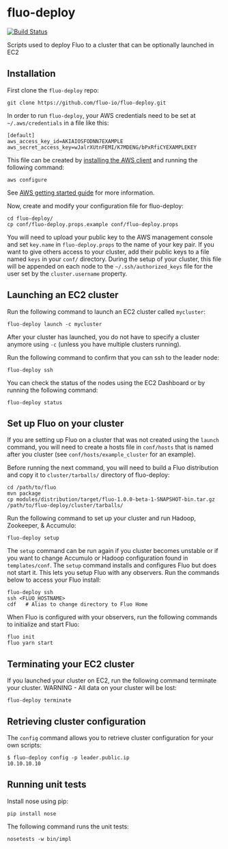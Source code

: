 fluo-deploy
===========

[![Build Status](https://travis-ci.org/fluo-io/fluo-deploy.svg?branch=master)](https://travis-ci.org/fluo-io/fluo-deploy)

Scripts used to deploy Fluo to a cluster that can be optionally launched in EC2

Installation
------------

First clone the `fluo-deploy` repo:
```
git clone https://github.com/fluo-io/fluo-deploy.git
```  

In order to run `fluo-deploy`, your AWS credentials need to be set at `~/.aws/credentials` in a file like this:
```
[default]
aws_access_key_id=AKIAIOSFODNN7EXAMPLE
aws_secret_access_key=wJalrXUtnFEMI/K7MDENG/bPxRfiCYEXAMPLEKEY
```

This file can be created by [installing the AWS client][1] and running the following command:
```
aws configure
```
See [AWS getting started guide][2] for more information.

Now, create and modify your configuration file for fluo-deploy:
```
cd fluo-deploy/
cp conf/fluo-deploy.props.example conf/fluo-deploy.props
```

You will need to upload your public key to the AWS management console and set `key.name` in `fluo-deploy.props`
to the name of your key pair.  If you want to give others access to your cluster, add their public keys to 
a file named `keys` in your `conf/` directory.  During the setup of your cluster, this file will be appended 
on each node to the `~/.ssh/authorized_keys` file for the user set by the `cluster.username` property.

Launching an EC2 cluster
------------------------

Run the following command to launch an EC2 cluster called `mycluster`:
```
fluo-deploy launch -c mycluster
```

After your cluster has launched, you do not have to specify a cluster anymore using `-c` (unless you have 
multiple clusters running).

Run the following command to confirm that you can ssh to the leader node:
```
fluo-deploy ssh
```

You can check the status of the nodes using the EC2 Dashboard or by running the following command:
```
fluo-deploy status
```

Set up Fluo on your cluster
---------------------------

If you are setting up Fluo on a cluster that was not created using the `launch` command, you will need to 
create a hosts file in `conf/hosts` that is named after you cluster (see `conf/hosts/example_cluster` for an example).

Before running the next command, you will need to build a Fluo distribution and copy it to `cluster/tarballs/` directory of
fluo-deploy:
```
cd /path/to/fluo
mvn package
cp modules/distribution/target/fluo-1.0.0-beta-1-SNAPSHOT-bin.tar.gz /path/to/fluo-deploy/cluster/tarballs/
```

Run the following command to set up your cluster and run Hadoop, Zookeeper, & Accumulo:
```
fluo-deploy setup
```

The `setup` command can be run again if you cluster becomes unstable or if you want to change Accumulo or Hadoop 
configuration found in `templates/conf`.  The `setup` command installs and configures Fluo but does not start it.
This lets you setup Fluo with any observers.  Run the commands below to access your Fluo install:
```
fluo-deploy ssh
ssh <FLUO_HOSTNAME>
cdf   # Alias to change directory to Fluo Home
```

When Fluo is configured with your observers, run the following commands to initialize and start Fluo:
```
fluo init
fluo yarn start
```

Terminating your EC2 cluster
----------------------------

If you launched your cluster on EC2, run the following command terminate your cluster.  WARNING - All data on
your cluster will be lost:
```
fluo-deploy terminate
```

Retrieving cluster configuration
--------------------------------

The `config` command allows you to retrieve cluster configuration for your own scripts:
```
$ fluo-deploy config -p leader.public.ip
10.10.10.10
```

Running unit tests
------------------

Install nose using pip:
```
pip install nose
```

The following command runs the unit tests:
```
nosetests -w bin/impl
```

[1]: http://docs.aws.amazon.com/cli/latest/userguide/installing.html
[2]: http://docs.aws.amazon.com/cli/latest/userguide/cli-chap-getting-started.html
